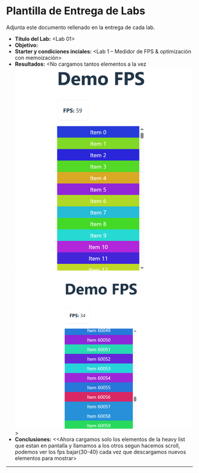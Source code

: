 # Plantilla de Entrega de Labs

Adjunta este documento rellenado en la entrega de cada lab.

- **Título del Lab:** <Lab 01>
- **Objetivo:** <Optimizar una pagina con una lista pesada>
- **Starter y condiciones inciales:** <Lab 1 – Medidor de FPS & optimización con memoización>
- **Resultados:** <No cargamos tantos elementos a la vez ![alt text](image-2.png)![alt text](image-3.png)>
- **Conclusiones:** <<Ahora cargamos solo los elementos de la heavy list que estan en pantalla y llamamos a los otros segun hacemos scroll, podemos ver los fps bajar(30-40) cada vez que descargamos nuevos elementos para mostrar>

---